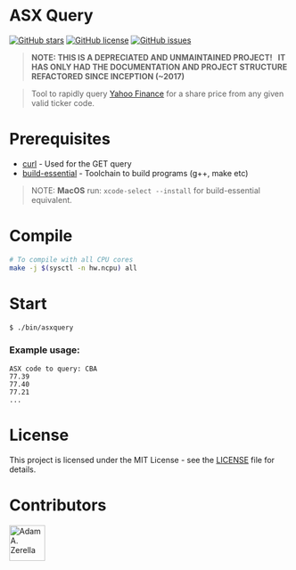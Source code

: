 # ASX Query

[![GitHub stars](https://img.shields.io/github/stars/adamzerella/ASXQuery.svg)](https://github.com/adamzerella/adamzerella/stargazers)
[![GitHub license](https://img.shields.io/github/license/adamzerella/ASXQuery.svg)](https://github.com/adamzerella/adamzerella/blob/master/LICENSE)
[![GitHub issues](https://img.shields.io/github/issues/adamzerella/ASXQuery.svg)](https://github.com/adamzerella/adamzerella/issues)

> <strong>NOTE: THIS IS A DEPRECIATED AND UNMAINTAINED PROJECT! &nbsp; IT HAS ONLY HAD THE DOCUMENTATION AND PROJECT STRUCTURE REFACTORED SINCE INCEPTION (~2017)</strong>

> Tool to rapidly query [Yahoo Finance](https://au.finance.yahoo.com/) for a share price from any given valid ticker code.

# Prerequisites

- [curl](https://curl.haxx.se/download.html) - Used for the GET query
- [build-essential](https://gcc.gnu.org/) - Toolchain to build programs (g++, make etc)
> NOTE: **MacOS** run: `xcode-select --install` for build-essential equivalent.


# Compile
```bash
# To compile with all CPU cores
make -j $(sysctl -n hw.ncpu) all
```

# Start
```bash
$ ./bin/asxquery
```

### Example usage:
```
ASX code to query: CBA
77.39
77.40
77.21
...
```

# License

This project is licensed under the MIT License - see the [LICENSE](https://raw.githubusercontent.com/adamzerella/ASXQuery/master/LICENSE) file for details.

# Contributors

<div style="display:inline;">
  <img width="64" height="64" href="https://github.com/adamzerella" src="https://avatars0.githubusercontent.com/u/1501560?s=460&v=4" alt="Adam A. Zerella"/>
</div>
